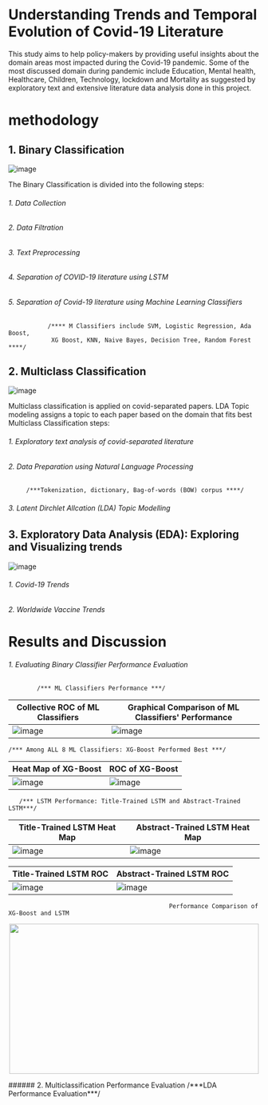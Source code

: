 #  Understanding Trends and Temporal Evolution of Covid-19 Literature


This study aims to help policy-makers by providing useful insights about the domain areas most impacted during the Covid-19 pandemic. Some of the most
discussed domain during pandemic include Education, Mental health, Healthcare, Children, Technology, lockdown and Mortality as suggested by exploratory text and extensive literature data analysis done in this project.

#  methodology


##  1. Binary Classification

![image](https://github.com/mahrukhS/Data-Modelling/assets/66876079/3be58594-f42d-4f70-aa1d-13e0ae6ea442)

The Binary Classification is divided into the following steps: 
  ###### 1. Data Collection
  ###### 2. Data Filtration
  ###### 3. Text Preprocessing
  ###### 4. Separation of COVID-19 literature using LSTM
  ###### 5. Separation of Covid-19 literature using Machine Learning Classifiers
        
               /**** M Classifiers include SVM, Logistic Regression, Ada Boost, 
                XG Boost, KNN, Naive Bayes, Decision Tree, Random Forest   ****/
 
##  2. Multiclass Classification

![image](https://github.com/mahrukhS/Data-Modelling/assets/66876079/51d5941a-64fc-4bee-b0f8-1ba4832a88c5)

Multiclass classification is applied on covid-separated papers. LDA Topic modeling assigns a topic to each paper based on the domain that fits best
Multiclass Classification steps:
  ###### 1. Exploratory text analysis of covid-separated literature
  ###### 2. Data Preparation using Natural Language Processing
                  
         /***Tokenization, dictionary, Bag-of-words (BOW) corpus ****/
         
  ###### 3. Latent Dirchlet Allcation (LDA) Topic Modelling
 
##  3. Exploratory Data Analysis (EDA): Exploring and Visualizing trends

![image](https://github.com/mahrukhS/Data-Modelling/assets/66876079/e77c0dc1-2282-4eb7-a33a-43bba5898c1d)

  ###### 1. Covid-19 Trends
  ###### 2. Worldwide Vaccine Trends 

# Results and Discussion 
  ###### 1. Evaluating Binary Classifier Performance Evaluation
            /*** ML Classifiers Performance ***/
            
|**Collective ROC of ML Classifiers**| **Graphical Comparison of ML Classifiers' Performance**|
| ----------------------------------- | ----------------------------------- |
| ![image](https://github.com/mahrukhS/Data-Modelling/assets/66876079/c5955b4a-5e52-4d78-b1da-6f11035551cd)|![image](https://github.com/mahrukhS/Data-Modelling/assets/66876079/543be38e-2d97-44a0-a688-4d86e49148bf) |

    /*** Among ALL 8 ML Classifiers: XG-Boost Performed Best ***/
| **Heat Map of XG-Boost**            |     **ROC of XG-Boost**             |
| ----------------------------------- | ----------------------------------- |
|![image](https://github.com/mahrukhS/Data-Modelling/assets/66876079/0398aeea-996d-4281-b410-e9e65d1d859d)|![image](https://github.com/mahrukhS/Data-Modelling/assets/66876079/902e776e-407c-46dd-bce6-110623545cb2)|

       /*** LSTM Performance: Title-Trained LSTM and Abstract-Trained LSTM***/
|**Title-Trained LSTM Heat Map**| **Abstract-Trained LSTM Heat Map**|
| ----------------------------------- | ----------------------------------- |
|![image](https://github.com/mahrukhS/Data-Modelling/assets/66876079/95a2c7fd-2bfe-40fb-b138-afde9bc42239)|![image](https://github.com/mahrukhS/Data-Modelling/assets/66876079/a9a459df-6f87-4f1e-ae5f-aeba85bc3b48)|

|**Title-Trained LSTM ROC**| **Abstract-Trained LSTM ROC**|
| ----------------------------------- | ----------------------------------- |
|![image](https://github.com/mahrukhS/Data-Modelling/assets/66876079/ad4a5502-ccb6-4698-ae8c-c90bedf703e3)|![image](https://github.com/mahrukhS/Data-Modelling/assets/66876079/2c34bb6c-40e1-4d89-9eb9-555dfdc8c726)|

                                                 Performance Comparison of XG-Boost and LSTM
<p align="center">
<img src="https://github.com/mahrukhS/Data-Modelling/assets/66876079/25c0232f-b3c0-4896-b0ad-a9bfc9300d6f.type" width="500" height="300" >
</p>
###### 2. Multiclassification Performance Evaluation
                 /***LDA Performance Evaluation***/

